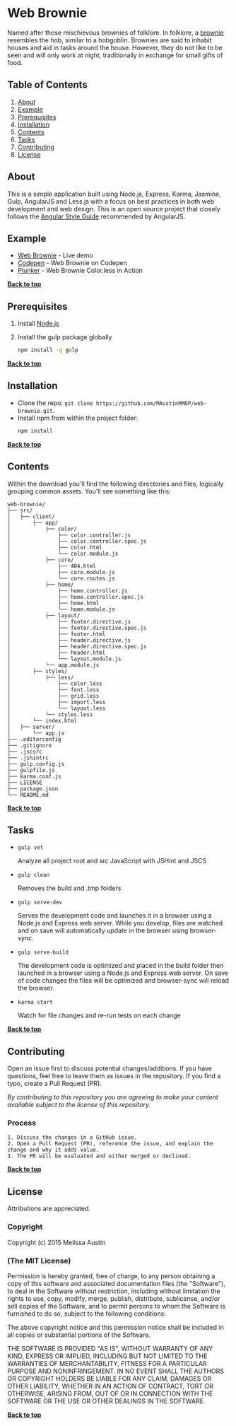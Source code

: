 # Web Brownie

Named after those mischievous brownies of folklore. In folklore, a [brownie](https://en.wikipedia.org/wiki/Brownie_(folklore)) resembles the hob, similar to a hobgoblin. Brownies are said to inhabit houses and aid in tasks around the house. However, they do not like to be seen and will only work at night, traditionally in exchange for small gifts of food.

## Table of Contents

  1. [About](#about)
  1. [Example](#example)
  1. [Prerequisites](#prerequisites)
  1. [Installation](#installation)
  1. [Contents](#contents)
  1. [Tasks](#tasks)
  1. [Contributing](#contributing)
  1. [License](#license)

## About

This is a simple application built using Node.js, Express, Karma, Jasmine, Gulp, AngularJS and Less.js with a focus on best practices in both web development and web design. This is an open source project that closely follows the [Angular Style Guide](https://github.com/johnpapa/angular-styleguide) recommended by AngularJS.

## Example

- [Web Brownie](http://web-brownie.pancakeapps.com/) - Live demo
- [Codepen](http://codepen.io/MAustinMMDP/pen/doGbNy) - Web Brownie on Codepen
- [Plunker](http://embed.plnkr.co/Sog5Sp/preview) - Web Brownie Color.less in Action

**[Back to top](#table-of-contents)**

## Prerequisites

1. Install [Node.js](http://nodejs.org)

2. Install the gulp package globally

    ```bash
    npm install -g gulp
    ```

**[Back to top](#table-of-contents)**    
    
## Installation

- Clone the repo: `git clone https://github.com/MAustinMMDP/web-brownie.git`.
- Install npm from within the project folder:
    ```bash
    npm install
    ```
 
**[Back to top](#table-of-contents)**    
    
## Contents

Within the download you'll find the following directories and files, logically grouping common assets. You'll see something like this:

```
web-brownie/
├── src/
│   ├── client/
│       ├── app/
│           ├── color/
│               ├── color.controller.js
│               ├── color.controller.spec.js
│               ├── color.html
│               └── color.module.js
│           ├── core/
│               ├── 404.html
│               ├── core.module.js
│               └── core.routes.js
│           ├── home/
│               ├── home.controller.js
│               ├── home.controller.spec.js
│               ├── home.html
│               └── home.module.js
│           ├── layout/
│               ├── footer.directive.js
│               ├── footer.directive.spec.js
│               ├── footer.html
│               ├── header.directive.js
│               ├── header.directive.spec.js
│               ├── header.html
│               └── layout.module.js
│           └── app.module.js
│       ├── styles/
│           ├── less/
│               ├── color.less
│               ├── font.less
│               ├── grid.less
│               ├── import.less
│               └── layout.less
│           └── styles.less
│       └── index.html
│   ├── server/
│       └── app.js
├── .editorconfig
├── .gitignore
├── .jscsrc
├── .jshintrc
├── gulp.config.js
├── gulpfile.js
├── karma.conf.js
├── LICENSE
├── package.json
└── README.md
```

**[Back to top](#table-of-contents)**

## Tasks

- `gulp vet`

    Analyze all project root and src JavaScript with JSHint and JSCS

- `gulp clean`

    Removes the build and .tmp folders
    
- `gulp serve-dev`

    Serves the development code and launches it in a browser using a Node.js and Express web server. While you develop, files are watched and on save will automatically update in the browser using browser-sync.
        
- `gulp serve-build`
    
    The development code is optimized and placed in the build folder then launched in a browser using a Node.js and Express web server. On save of code changes the files will be optimized and browser-sync will reload the browser. 
        
- `karma start`
    
    Watch for file changes and re-run tests on each change

**[Back to top](#table-of-contents)**

## Contributing

Open an issue first to discuss potential changes/additions. If you have questions, feel free to leave them as issues in the repository. If you find a typo, create a Pull Request (PR).

*By contributing to this repository you are agreeing to make your content available subject to the license of this repository.*

### Process
    1. Discuss the changes in a GitHub issue.
    2. Open a Pull Request (PR), reference the issue, and explain the change and why it adds value.
    3. The PR will be evaluated and either merged or declined.

**[Back to top](#table-of-contents)**

## License

Attributions are appreciated.

### Copyright

Copyright (c) 2015 Melissa Austin

### (The MIT License)
Permission is hereby granted, free of charge, to any person obtaining a copy
of this software and associated documentation files (the "Software"), to deal
in the Software without restriction, including without limitation the rights
to use, copy, modify, merge, publish, distribute, sublicense, and/or sell
copies of the Software, and to permit persons to whom the Software is
furnished to do so, subject to the following conditions:

The above copyright notice and this permission notice shall be included in all
copies or substantial portions of the Software.

THE SOFTWARE IS PROVIDED "AS IS", WITHOUT WARRANTY OF ANY KIND, EXPRESS OR
IMPLIED, INCLUDING BUT NOT LIMITED TO THE WARRANTIES OF MERCHANTABILITY,
FITNESS FOR A PARTICULAR PURPOSE AND NONINFRINGEMENT. IN NO EVENT SHALL THE
AUTHORS OR COPYRIGHT HOLDERS BE LIABLE FOR ANY CLAIM, DAMAGES OR OTHER
LIABILITY, WHETHER IN AN ACTION OF CONTRACT, TORT OR OTHERWISE, ARISING FROM,
OUT OF OR IN CONNECTION WITH THE SOFTWARE OR THE USE OR OTHER DEALINGS IN THE
SOFTWARE.

**[Back to top](#table-of-contents)**
